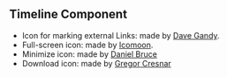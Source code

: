 Timeline Component
------------------

* Icon for marking external Links: made by [Dave Gandy](http://www.flaticon.com/authors/dave-gandy).
* Full-screen icon: made by [Icomoon](http://www.flaticon.com/authors/icomoon).
* Minimize icon: made by [Daniel Bruce](http://www.flaticon.com/authors/daniel-bruce)
* Download icon: made by [Gregor Cresnar](http://www.flaticon.com/authors/gregor-cresnar)
